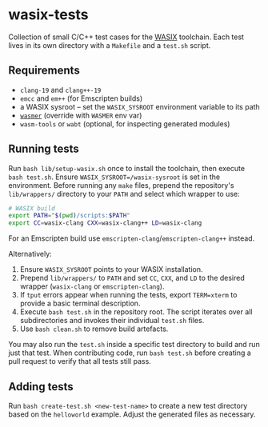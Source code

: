 # wasix-tests

Collection of small C/C++ test cases for the [WASIX](https://github.com/wasix-org) toolchain.
Each test lives in its own directory with a `Makefile` and a `test.sh` script.

## Requirements

* `clang-19` and `clang++-19`
* `emcc` and `em++` (for Emscripten builds)
* a WASIX sysroot – set the `WASIX_SYSROOT` environment variable to its path
* [`wasmer`](https://github.com/wasmerio/wasmer) (override with `WASMER` env var)
* `wasm-tools` or `wabt` (optional, for inspecting generated modules)

## Running tests

Run `bash lib/setup-wasix.sh` once to install the toolchain, then execute
`bash test.sh`. Ensure `WASIX_SYSROOT=/wasix-sysroot` is set in the environment.
Before running any `make` files, prepend the repository's `lib/wrappers/` directory
to your `PATH` and select which wrapper to use:

```bash
# WASIX build
export PATH="$(pwd)/scripts:$PATH"
export CC=wasix-clang CXX=wasix-clang++ LD=wasix-clang
```

For an Emscripten build use `emscripten-clang`/`emscripten-clang++` instead.

Alternatively:

1. Ensure `WASIX_SYSROOT` points to your WASIX installation.
2. Prepend `lib/wrappers/` to `PATH` and set `CC`, `CXX`, and `LD` to the desired
   wrapper (`wasix-clang` or `emscripten-clang`).
3. If `tput` errors appear when running the tests, export `TERM=xterm` to
   provide a basic terminal description.
4. Execute `bash test.sh` in the repository root.  The script iterates over all
   subdirectories and invokes their individual `test.sh` files.
5. Use `bash clean.sh` to remove build artefacts.

You may also run the `test.sh` inside a specific test directory to build and run
just that test.
When contributing code, run `bash test.sh` before creating a pull request to verify that all tests still pass.




## Adding tests

Run `bash create-test.sh <new-test-name>` to create a new test directory based on
the `helloworld` example.  Adjust the generated files as necessary.
